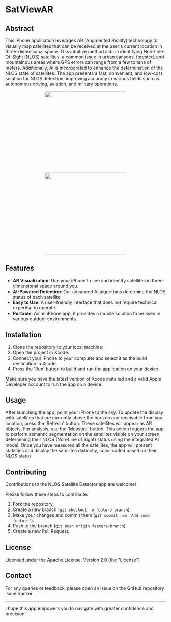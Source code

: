 # SatViewAR 

## Abstract
This iPhone application leverages AR (Augmented Reality) technology to visually map satellites that can be received at the user's current location in three-dimensional space. This intuitive method aids in identifying Non-Line-Of-Sight (NLOS) satellites, a common issue in urban canyons, forested, and mountainous areas where GPS errors can range from a few to tens of meters. Additionally, AI is incorporated to enhance the determination of the NLOS state of satellites. The app presents a fast, convenient, and low-cost solution for NLOS detection, improving accuracy in various fields such as autonomous driving, aviation, and military operations.

<p align="center">
<img src="https://github.com/SeanBaek111/SatViewAR/assets/33170173/f3725f71-8993-425c-a8aa-cfd17976e8ec" width="256">
<img src="https://github.com/SeanBaek111/SatViewAR/assets/33170173/aa57a23c-5e3f-49bd-b812-e88adddcf69f" width="256">  
</p>


## Features

- **AR Visualization**: Use your iPhone to see and identify satellites in three-dimensional space around you.
- **AI-Powered Detection**: Our advanced AI algorithms determine the NLOS status of each satellite.
- **Easy to Use**: A user-friendly interface that does not require technical expertise to operate.
- **Portable**: As an iPhone app, it provides a mobile solution to be used in various outdoor environments.

## Installation

1. Clone the repository to your local machine:
2. Open the project in Xcode.
3. Connect your iPhone to your computer and select it as the build destination in Xcode.
4. Press the 'Run' button to build and run the application on your device.

Make sure you have the latest version of Xcode installed and a valid Apple Developer account to run the app on a device.

## Usage

After launching the app, point your iPhone to the sky. To update the display with satellites that are currently above the horizon and receivable from your location, press the 'Refresh' button. These satellites will appear as AR objects. For analysis, use the 'Measure' button. This action triggers the app to perform semantic segmentation on the satellites visible on your screen, determining their NLOS (Non-Line of Sight) status using the integrated AI model. Once you have measured all the satellites, the app will present statistics and display the satellites distinctly, color-coded based on their NLOS status.

## Contributing

Contributions to the NLOS Satellite Detector app are welcome!

Please follow these steps to contribute:

1. Fork the repository.
2. Create a new branch (`git checkout -b feature-branch`).
3. Make your changes and commit them (`git commit -am 'Add some feature'`).
4. Push to the branch (`git push origin feature-branch`).
5. Create a new Pull Request.

## License

Licensed under the Apache License, Version 2.0 (the "[License](https://github.com/SeanBaek111/SatViewAR/blob/main/LICENSE)") 

## Contact

For any queries or feedback, please open an issue on the GitHub repository issue tracker.

---
I hope this app empowers you to navigate with greater confidence and precision!
